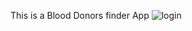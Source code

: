 This is a Blood Donors finder App
![login](https://github.com/Ashik-Ahammad/BloodDonors/assets/82080802/6b327ba0-4ca1-4636-8530-6a8328a53c36)
